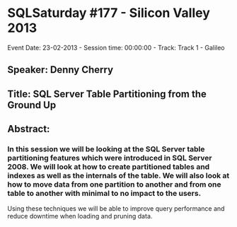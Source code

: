# SQLSaturday #177 - Silicon Valley 2013
Event Date: 23-02-2013 - Session time: 00:00:00 - Track: Track 1 - Galileo
## Speaker: Denny Cherry
## Title: SQL Server Table Partitioning from the Ground Up
## Abstract:
### In this session we will be looking at the SQL Server table partitioning features which were introduced in SQL Server 2008.  We will look at how to create partitioned tables and indexes as well as the internals of the table.  We will also look at how to move data from one partition to another and from one table to another with minimal to no impact to the users.

Using these techniques we will be able to improve query performance and reduce downtime when loading and pruning data.
